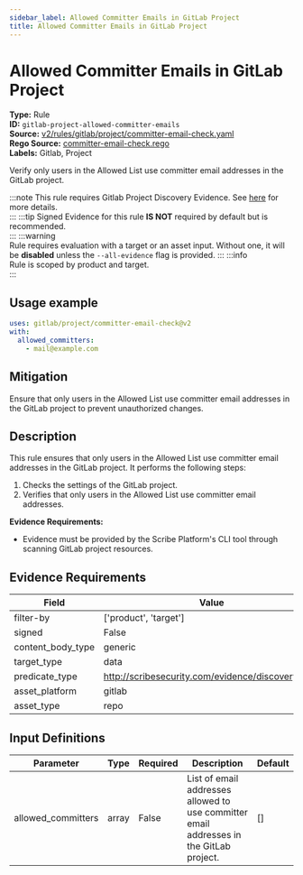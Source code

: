 ```yaml
---
sidebar_label: Allowed Committer Emails in GitLab Project
title: Allowed Committer Emails in GitLab Project
---  
```

# Allowed Committer Emails in GitLab Project  
**Type:** Rule  
**ID:** `gitlab-project-allowed-committer-emails`  
**Source:** [v2/rules/gitlab/project/committer-email-check.yaml](https://github.com/scribe-public/sample-policies/blob/main/v2/rules/gitlab/project/committer-email-check.yaml)  
**Rego Source:** [committer-email-check.rego](https://github.com/scribe-public/sample-policies/blob/main/v2/rules/gitlab/project/committer-email-check.rego)  
**Labels:** Gitlab, Project  

Verify only users in the Allowed List use committer email addresses in the GitLab project.

:::note 
This rule requires Gitlab Project Discovery Evidence. See [here](/docs/platforms/discover#gitlab-discovery) for more details.  
::: 
:::tip 
Signed Evidence for this rule **IS NOT** required by default but is recommended.  
::: 
:::warning  
Rule requires evaluation with a target or an asset input. Without one, it will be **disabled** unless the `--all-evidence` flag is provided.
::: 
:::info  
Rule is scoped by product and target.  
:::  

## Usage example

```yaml
uses: gitlab/project/committer-email-check@v2
with:
  allowed_committers:
    - mail@example.com
```

## Mitigation  
Ensure that only users in the Allowed List use committer email addresses in the GitLab project to prevent unauthorized changes.


## Description  
This rule ensures that only users in the Allowed List use committer email addresses in the GitLab project.
It performs the following steps:

1. Checks the settings of the GitLab project.
2. Verifies that only users in the Allowed List use committer email addresses.

**Evidence Requirements:**
- Evidence must be provided by the Scribe Platform's CLI tool through scanning GitLab project resources.

## Evidence Requirements  
| Field | Value |
|-------|-------|
| filter-by | ['product', 'target'] |
| signed | False |
| content_body_type | generic |
| target_type | data |
| predicate_type | http://scribesecurity.com/evidence/discovery/v0.1 |
| asset_platform | gitlab |
| asset_type | repo |

## Input Definitions  
| Parameter | Type | Required | Description | Default |
|-----------|------|----------|-------------| --------|
| allowed_committers | array | False | List of email addresses allowed to use committer email addresses in the GitLab project. | [] |

